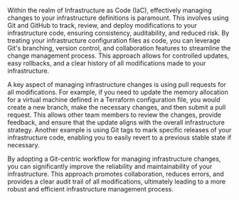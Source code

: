 Within the realm of Infrastructure as Code (IaC), effectively managing changes to your infrastructure definitions is paramount. This involves using Git and GitHub to track, review, and deploy modifications to your infrastructure code, ensuring consistency, auditability, and reduced risk. By treating your infrastructure configuration files as code, you can leverage Git's branching, version control, and collaboration features to streamline the change management process. This approach allows for controlled updates, easy rollbacks, and a clear history of all modifications made to your infrastructure.

A key aspect of managing infrastructure changes is using pull requests for all modifications. For example, if you need to update the memory allocation for a virtual machine defined in a Terraform configuration file, you would create a new branch, make the necessary changes, and then submit a pull request. This allows other team members to review the changes, provide feedback, and ensure that the update aligns with the overall infrastructure strategy. Another example is using Git tags to mark specific releases of your infrastructure code, enabling you to easily revert to a previous stable state if necessary.

By adopting a Git-centric workflow for managing infrastructure changes, you can significantly improve the reliability and maintainability of your infrastructure. This approach promotes collaboration, reduces errors, and provides a clear audit trail of all modifications, ultimately leading to a more robust and efficient infrastructure management process.
